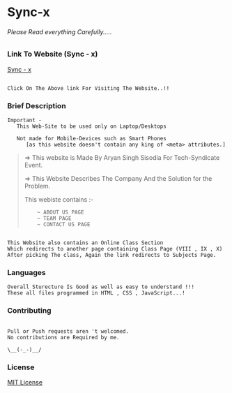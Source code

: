 # Sync-x

###### Please Read everything Carefully.....


### Link To Website (Sync - x)

[Sync - x](https://aryansinghsisodia3.github.io/Tech-Syndicate/Sync%20-%20x.html)

```

Click On The Above link For Visiting The Website..!!

```

### Brief Description 
```
Important -
   This Web-Site to be used only on Laptop/Desktops

   Not made for Mobile-Devices such as Smart Phones
      [as this website doesn't contain any king of <meta> attributes.]

```


>   => This website is Made By Aryan Singh Sisodia For Tech-Syndicate Event.
>
>   => This Website Describes The Company And the Solution for the Problem.
>
>   This webiste contains :-
>
>         ~ ABOUT US PAGE
>         ~ TEAM PAGE
>         ~ CONTACT US PAGE


```

This Website also contains an Online Class Section
Which redirects to another page containing Class Page (VIII , IX , X)
After picking The class, Again the link redirects to Subjects Page.

```

### Languages

```
Overall Sturecture Is Good as well as easy to understand !!!
These all files programmed in HTML , CSS , JavaScript...!

```

### Contributing

```

Pull or Push requests aren 't welcomed.
No contributions are Required by me. 

\__(-_-)__/

```
### License

[MIT License](https://choosealicense.com/licenses/mit/)

